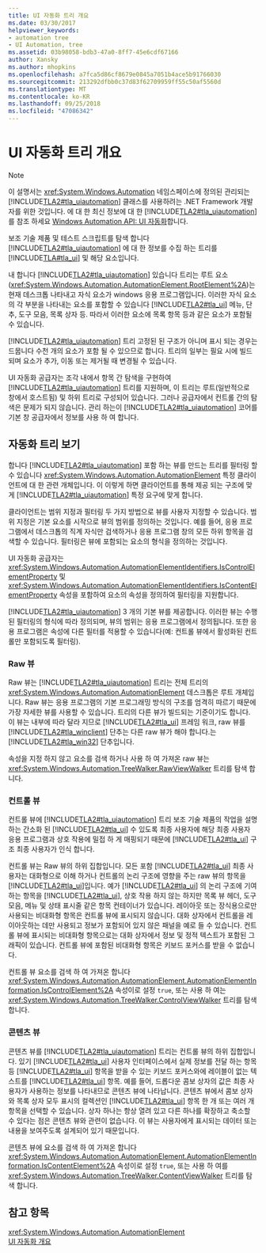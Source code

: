 ```yaml
---
title: UI 자동화 트리 개요
ms.date: 03/30/2017
helpviewer_keywords:
- automation tree
- UI Automation, tree
ms.assetid: 03b98058-bdb3-47a0-8ff7-45e6cdf67166
author: Xansky
ms.author: mhopkins
ms.openlocfilehash: a7fca5d86cf8679e0845a7051b4ace5b91766030
ms.sourcegitcommit: 213292dfbb0c37d83f62709959ff55c50af5560d
ms.translationtype: MT
ms.contentlocale: ko-KR
ms.lasthandoff: 09/25/2018
ms.locfileid: "47086342"
---
```

# <a name="ui-automation-tree-overview"></a>UI 자동화 트리 개요
> [!NOTE]
>  이 설명서는 <xref:System.Windows.Automation> 네임스페이스에 정의된 관리되는 [!INCLUDE[TLA2#tla_uiautomation](../../../includes/tla2sharptla-uiautomation-md.md)] 클래스를 사용하려는 .NET Framework 개발자를 위한 것입니다. 에 대 한 최신 정보에 대 한 [!INCLUDE[TLA2#tla_uiautomation](../../../includes/tla2sharptla-uiautomation-md.md)]를 참조 하세요 [Windows Automation API: UI 자동화](https://go.microsoft.com/fwlink/?LinkID=156746)합니다.  
  
 보조 기술 제품 및 테스트 스크립트를 탐색 합니다 [!INCLUDE[TLA2#tla_uiautomation](../../../includes/tla2sharptla-uiautomation-md.md)] 에 대 한 정보를 수집 하는 트리를 [!INCLUDE[TLA#tla_ui](../../../includes/tlasharptla-ui-md.md)] 및 해당 요소입니다.  
  
 내 합니다 [!INCLUDE[TLA2#tla_uiautomation](../../../includes/tla2sharptla-uiautomation-md.md)] 있습니다 트리는 루트 요소 (<xref:System.Windows.Automation.AutomationElement.RootElement%2A>)는 현재 데스크톱 나타내고 자식 요소가 windows 응용 프로그램입니다. 이러한 자식 요소의 각 부분을 나타내는 요소를 포함할 수 있습니다 [!INCLUDE[TLA2#tla_ui](../../../includes/tla2sharptla-ui-md.md)] 메뉴, 단추, 도구 모음, 목록 상자 등. 따라서 이러한 요소에 목록 항목 등과 같은 요소가 포함될 수 있습니다.  
  
 [!INCLUDE[TLA2#tla_uiautomation](../../../includes/tla2sharptla-uiautomation-md.md)] 트리 고정된 된 구조가 아니며 표시 되는 경우는 드뭅니다 수천 개의 요소가 포함 될 수 있으므로 합니다. 트리의 일부는 필요 시에 빌드되며 요소가 추가, 이동 또는 제거될 때 변경될 수 있습니다.  
  
 UI 자동화 공급자는 조각 내에서 항목 간 탐색을 구현하여 [!INCLUDE[TLA2#tla_uiautomation](../../../includes/tla2sharptla-uiautomation-md.md)] 트리를 지원하며, 이 트리는 루트(일반적으로 창에서 호스트됨) 및 하위 트리로 구성되어 있습니다. 그러나 공급자에서 컨트롤 간의 탐색은 문제가 되지 않습니다. 관리 하는이 [!INCLUDE[TLA2#tla_uiautomation](../../../includes/tla2sharptla-uiautomation-md.md)] 코어를 기본 창 공급자에서 정보를 사용 하 여 합니다.  
  
<a name="uiautomation_tree_view"></a>   
## <a name="views-of-the-automation-tree"></a>자동화 트리 보기  
 합니다 [!INCLUDE[TLA2#tla_uiautomation](../../../includes/tla2sharptla-uiautomation-md.md)] 포함 하는 뷰를 만드는 트리를 필터링 할 수 있습니다 <xref:System.Windows.Automation.AutomationElement> 특정 클라이언트에 대 한 관련 개체입니다. 이 이렇게 하면 클라이언트를 통해 제공 되는 구조에 맞게 [!INCLUDE[TLA2#tla_uiautomation](../../../includes/tla2sharptla-uiautomation-md.md)] 특정 요구에 맞게 합니다.  
  
 클라이언트는 범위 지정과 필터링 두 가지 방법으로 뷰를 사용자 지정할 수 있습니다. 범위 지정은 기본 요소를 시작으로 뷰의 범위를 정의하는 것입니다. 예를 들어, 응용 프로그램에서 데스크톱의 직계 자식만 검색하거나 응용 프로그램 창의 모든 하위 항목을 검색할 수 있습니다. 필터링은 뷰에 포함되는 요소의 형식을 정의하는 것입니다.  
  
 UI 자동화 공급자는 <xref:System.Windows.Automation.AutomationElementIdentifiers.IsControlElementProperty> 및 <xref:System.Windows.Automation.AutomationElementIdentifiers.IsContentElementProperty> 속성을 포함하여 요소의 속성을 정의하여 필터링을 지원합니다.  
  
 [!INCLUDE[TLA2#tla_uiautomation](../../../includes/tla2sharptla-uiautomation-md.md)] 3 개의 기본 뷰를 제공합니다. 이러한 뷰는 수행된 필터링의 형식에 따라 정의되며, 뷰의 범위는 응용 프로그램에서 정의됩니다. 또한 응용 프로그램은 속성에 다른 필터를 적용할 수 있습니다(예: 컨트롤 뷰에서 활성화된 컨트롤만 포함되도록 필터링).  
  
<a name="uiautomation_raw_view"></a>   
### <a name="raw-view"></a>Raw 뷰  
 Raw 뷰는 [!INCLUDE[TLA2#tla_uiautomation](../../../includes/tla2sharptla-uiautomation-md.md)] 트리는 전체 트리의 <xref:System.Windows.Automation.AutomationElement> 데스크톱은 루트 개체입니다. Raw 뷰는 응용 프로그램의 기본 프로그래밍 방식의 구조를 엄격히 따르기 때문에 가장 자세한 뷰를 사용할 수 있습니다. 트리의 다른 뷰가 빌드되는 기준이기도 합니다. 이 뷰는 내부에 따라 달라 지므로 [!INCLUDE[TLA2#tla_ui](../../../includes/tla2sharptla-ui-md.md)] 프레임 워크, raw 뷰를 [!INCLUDE[TLA2#tla_winclient](../../../includes/tla2sharptla-winclient-md.md)] 단추는 다른 raw 뷰가 해야 합니다.는 [!INCLUDE[TLA2#tla_win32](../../../includes/tla2sharptla-win32-md.md)] 단추입니다.  
  
 속성을 지정 하지 않고 요소를 검색 하거나 사용 하 여 가져온 raw 뷰는 <xref:System.Windows.Automation.TreeWalker.RawViewWalker> 트리를 탐색 합니다.  
  
<a name="uiautomation_control_view"></a>   
### <a name="control-view"></a>컨트롤 뷰  
 컨트롤 뷰에 [!INCLUDE[TLA2#tla_uiautomation](../../../includes/tla2sharptla-uiautomation-md.md)] 트리 보조 기술 제품의 작업을 설명 하는 간소화 된 [!INCLUDE[TLA2#tla_ui](../../../includes/tla2sharptla-ui-md.md)] 수 있도록 최종 사용자에 해당 최종 사용자 응용 프로그램과 상호 작용에 밀접 하 게 매핑되기 때문에 [!INCLUDE[TLA2#tla_ui](../../../includes/tla2sharptla-ui-md.md)] 구조 최종 사용자가 인식 합니다.  
  
 컨트롤 뷰는 Raw 뷰의 하위 집합입니다. 모든 포함 [!INCLUDE[TLA2#tla_ui](../../../includes/tla2sharptla-ui-md.md)] 최종 사용자는 대화형으로 이해 하거나 컨트롤의 논리 구조에 영향을 주는 raw 뷰의 항목을 [!INCLUDE[TLA2#tla_ui](../../../includes/tla2sharptla-ui-md.md)]입니다. 예가 [!INCLUDE[TLA2#tla_ui](../../../includes/tla2sharptla-ui-md.md)] 의 논리 구조에 기여 하는 항목을 [!INCLUDE[TLA2#tla_ui](../../../includes/tla2sharptla-ui-md.md)], 상호 작용 하지 않는 하지만 목록 뷰 헤더, 도구 모음, 메뉴 및 상태 표시줄 같은 항목 컨테이너가 있습니다. 레이아웃 또는 장식용으로만 사용되는 비대화형 항목은 컨트롤 뷰에 표시되지 않습니다. 대화 상자에서 컨트롤을 레이아웃하는 데만 사용되고 정보가 포함되어 있지 않은 패널을 예로 들 수 있습니다. 컨트롤 뷰에 표시되는 비대화형 항목으로는 대화 상자에서 정보 및 정적 텍스트가 포함된 그래픽이 있습니다. 컨트롤 뷰에 포함된 비대화형 항목은 키보드 포커스를 받을 수 없습니다.  
  
 컨트롤 뷰 요소를 검색 하 여 가져온 합니다 <xref:System.Windows.Automation.AutomationElement.AutomationElementInformation.IsControlElement%2A> 속성이로 설정 `true`, 또는 사용 하 여는 <xref:System.Windows.Automation.TreeWalker.ControlViewWalker> 트리를 탐색 합니다.  
  
<a name="uiautomation_content_view"></a>   
### <a name="content-view"></a>콘텐츠 뷰  
 콘텐츠 뷰를 [!INCLUDE[TLA2#tla_uiautomation](../../../includes/tla2sharptla-uiautomation-md.md)] 트리는 컨트롤 뷰의 하위 집합입니다. 있기 [!INCLUDE[TLA2#tla_ui](../../../includes/tla2sharptla-ui-md.md)] 사용자 인터페이스에서 실제 정보를 전달 하는 항목 등 [!INCLUDE[TLA2#tla_ui](../../../includes/tla2sharptla-ui-md.md)] 항목을 받을 수 있는 키보드 포커스와에 레이블이 없는 텍스트를 [!INCLUDE[TLA2#tla_ui](../../../includes/tla2sharptla-ui-md.md)] 항목. 예를 들어, 드롭다운 콤보 상자의 값은 최종 사용자가 사용하는 정보를 나타내므로 콘텐츠 뷰에 나타납니다. 콘텐츠 뷰에서 콤보 상자와 목록 상자 모두 표시의 컬렉션인 [!INCLUDE[TLA2#tla_ui](../../../includes/tla2sharptla-ui-md.md)] 항목 한 개 또는 여러 개 항목을 선택할 수 있습니다. 상자 하나는 항상 열려 있고 다른 하나를 확장하고 축소할 수 있다는 점은 콘텐츠 뷰와 관련이 없습니다. 이 뷰는 사용자에게 표시되는 데이터 또는 내용을 보여주도록 설계되어 있기 때문입니다.  
  
 콘텐츠 뷰에 요소를 검색 하 여 가져온 합니다 <xref:System.Windows.Automation.AutomationElement.AutomationElementInformation.IsContentElement%2A> 속성이로 설정 `true`, 또는 사용 하 여를 <xref:System.Windows.Automation.TreeWalker.ContentViewWalker> 트리를 탐색 합니다.  
  
## <a name="see-also"></a>참고 항목  
 <xref:System.Windows.Automation.AutomationElement>  
 [UI 자동화 개요](../../../docs/framework/ui-automation/ui-automation-overview.md)
